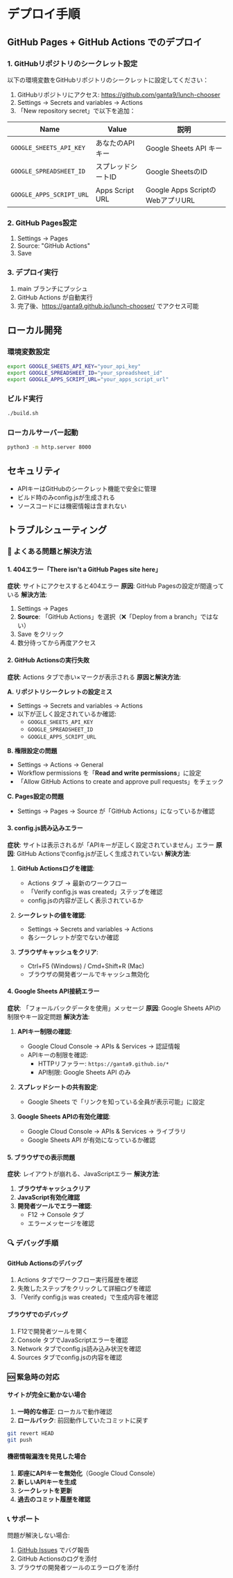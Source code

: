 # デプロイ手順

## GitHub Pages + GitHub Actions でのデプロイ

### 1. GitHubリポジトリのシークレット設定

以下の環境変数をGitHubリポジトリのシークレットに設定してください：

1. GitHubリポジトリにアクセス: https://github.com/ganta9/lunch-chooser
2. Settings → Secrets and variables → Actions
3. 「New repository secret」で以下を追加：

| Name | Value | 説明 |
|------|-------|------|
| `GOOGLE_SHEETS_API_KEY` | あなたのAPIキー | Google Sheets API キー |
| `GOOGLE_SPREADSHEET_ID` | スプレッドシートID | Google SheetsのID |
| `GOOGLE_APPS_SCRIPT_URL` | Apps Script URL | Google Apps ScriptのWebアプリURL |

### 2. GitHub Pages設定

1. Settings → Pages
2. Source: "GitHub Actions"
3. Save

### 3. デプロイ実行

1. main ブランチにプッシュ
2. GitHub Actions が自動実行
3. 完了後、https://ganta9.github.io/lunch-chooser/ でアクセス可能

## ローカル開発

### 環境変数設定
```bash
export GOOGLE_SHEETS_API_KEY="your_api_key"
export GOOGLE_SPREADSHEET_ID="your_spreadsheet_id"
export GOOGLE_APPS_SCRIPT_URL="your_apps_script_url"
```

### ビルド実行
```bash
./build.sh
```

### ローカルサーバー起動
```bash
python3 -m http.server 8000
```

## セキュリティ

- APIキーはGitHubのシークレット機能で安全に管理
- ビルド時のみconfig.jsが生成される
- ソースコードには機密情報は含まれない

## トラブルシューティング

### 🚨 よくある問題と解決方法

#### 1. 404エラー「There isn't a GitHub Pages site here」

**症状**: サイトにアクセスすると404エラー
**原因**: GitHub Pagesの設定が間違っている
**解決方法**:
1. Settings → Pages
2. **Source**: 「GitHub Actions」を選択（❌「Deploy from a branch」ではない）
3. Save をクリック
4. 数分待ってから再度アクセス

#### 2. GitHub Actionsの実行失敗

**症状**: Actions タブで赤い×マークが表示される
**原因と解決方法**:

**A. リポジトリシークレットの設定ミス**
- Settings → Secrets and variables → Actions
- 以下が正しく設定されているか確認:
  - `GOOGLE_SHEETS_API_KEY`
  - `GOOGLE_SPREADSHEET_ID` 
  - `GOOGLE_APPS_SCRIPT_URL`

**B. 権限設定の問題**
- Settings → Actions → General
- Workflow permissions を「**Read and write permissions**」に設定
- 「Allow GitHub Actions to create and approve pull requests」をチェック

**C. Pages設定の問題**
- Settings → Pages → Source が「GitHub Actions」になっているか確認

#### 3. config.js読み込みエラー

**症状**: サイトは表示されるが「APIキーが正しく設定されていません」エラー
**原因**: GitHub Actionsでconfig.jsが正しく生成されていない
**解決方法**:

1. **GitHub Actionsログを確認**:
   - Actions タブ → 最新のワークフロー
   - 「Verify config.js was created」ステップを確認
   - config.jsの内容が正しく表示されているか

2. **シークレットの値を確認**:
   - Settings → Secrets and variables → Actions
   - 各シークレットが空でないか確認

3. **ブラウザキャッシュをクリア**:
   - Ctrl+F5 (Windows) / Cmd+Shift+R (Mac)
   - ブラウザの開発者ツールでキャッシュ無効化

#### 4. Google Sheets API接続エラー

**症状**: 「フォールバックデータを使用」メッセージ
**原因**: Google Sheets APIの制限やキー設定問題
**解決方法**:

1. **APIキー制限の確認**:
   - Google Cloud Console → APIs & Services → 認証情報
   - APIキーの制限を確認:
     - HTTPリファラー: `https://ganta9.github.io/*`
     - API制限: Google Sheets API のみ

2. **スプレッドシートの共有設定**:
   - Google Sheets で「リンクを知っている全員が表示可能」に設定

3. **Google Sheets APIの有効化確認**:
   - Google Cloud Console → APIs & Services → ライブラリ
   - Google Sheets API が有効になっているか確認

#### 5. ブラウザでの表示問題

**症状**: レイアウトが崩れる、JavaScriptエラー
**解決方法**:

1. **ブラウザキャッシュクリア**
2. **JavaScript有効化確認**
3. **開発者ツールでエラー確認**:
   - F12 → Console タブ
   - エラーメッセージを確認

### 🔍 デバッグ手順

#### GitHub Actionsのデバッグ
1. Actions タブでワークフロー実行履歴を確認
2. 失敗したステップをクリックして詳細ログを確認
3. 「Verify config.js was created」で生成内容を確認

#### ブラウザでのデバッグ
1. F12で開発者ツールを開く
2. Console タブでJavaScriptエラーを確認
3. Network タブでconfig.js読み込み状況を確認
4. Sources タブでconfig.jsの内容を確認

### 🆘 緊急時の対応

#### サイトが完全に動かない場合
1. **一時的な修正**: ローカルで動作確認
2. **ロールバック**: 前回動作していたコミットに戻す
```bash
git revert HEAD
git push
```

#### 機密情報漏洩を発見した場合
1. **即座にAPIキーを無効化**（Google Cloud Console）
2. **新しいAPIキーを生成**
3. **シークレットを更新**
4. **過去のコミット履歴を確認**

### 📞 サポート

問題が解決しない場合:
1. [GitHub Issues](https://github.com/ganta9/lunch-chooser/issues) でバグ報告
2. GitHub Actionsのログを添付
3. ブラウザの開発者ツールのエラーログを添付
